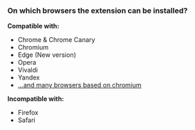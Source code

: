 ### On which browsers the extension can be installed?

**Compatible with:**
- Chrome & Chrome Canary
- Chromium
- Edge (New version)
- Opera
- Vivaldi
- Yandex
- [...and many browsers based on chromium](https://en.wikipedia.org/wiki/Chromium_(web_browser)#Browsers_based_on_Chromium)

**Incompatible with:**
- Firefox
- Safari
